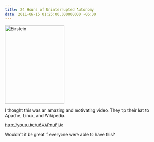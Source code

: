```yaml
---
title: 24 Hours of Uninterrupted Autonomy
date: 2011-06-15 01:25:00.000000000 -06:00
---
```

<a href="http://youtu.be/u6XAPnuFjJc​"><img class="aligncenter" title="Einstein" src="/images/old/images?q=tbn:ANd9GcQIorcivH6u69Qe7mAct2m8JqQyiwhJkg-l8iFGlAL_onqtFywq" alt="Einstein" width="196" height="257" /></a>

I thought this was an amazing and motivating video. They tip their hat to Apache, Linux, and Wikipedia.

http://youtu.be/u6XAPnuFjJc​

Wouldn't it be great if everyone were able to have this?
